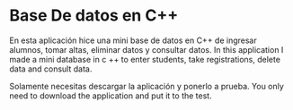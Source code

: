 # Base De datos en C++
En esta aplicación hice una mini base de datos en C++ de ingresar alumnos, tomar altas, eliminar datos y consultar datos.
In this application I made a mini database in c ++ to enter students, take registrations, delete data and consult data.

Solamente necesitas descargar la aplicación y ponerlo a prueba.
You only need to download the application and put it to the test.
